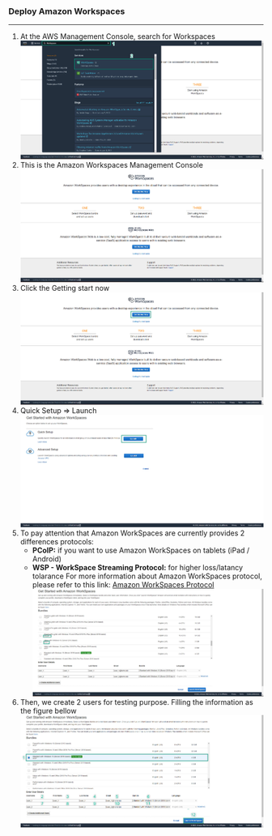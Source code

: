 ### Deploy Amazon Workspaces
---
1. At the AWS Management Console, search for Workspaces
![Deploy Amazon Workspace](../images/deploy-amazon-workspace-1.jpg)  
2. This is the Amazon Workspaces Management Console
![Deploy Amazon Workspace](../images/deploy-amazon-workspace-2.jpg)  
3. Click the Getting start now
![Deploy Amazon Workspace](../images/deploy-amazon-workspace-3.jpg)     
4. Quick Setup => Launch
![Deploy Amazon Workspace](../images/deploy-amazon-workspace-4.jpg)  
5. To pay attention that Amazon WorkSpaces are currently provides 2 differences protocols:
   - **PCoIP:** if you want to use Amazon WorkSpaces on tablets (iPad / Android)
   - **WSP - WorkSpace Streaming Protocol:** for higher loss/latancy tolarance 
For more information about Amazon WorkSpaces protocol, please refer to this link: [Amazon WorkSpaces Protocol](https://docs.aws.amazon.com/workspaces/latest/adminguide/amazon-workspaces-protocols.html)
![Deploy Amazon Workspace](../images/deploy-amazon-workspace-6.jpg)  
6. Then, we create 2 users for testing purpose. Filling the information as the figure bellow
![Deploy Amazon Workspace](../images/deploy-amazon-workspace-5.jpg)  